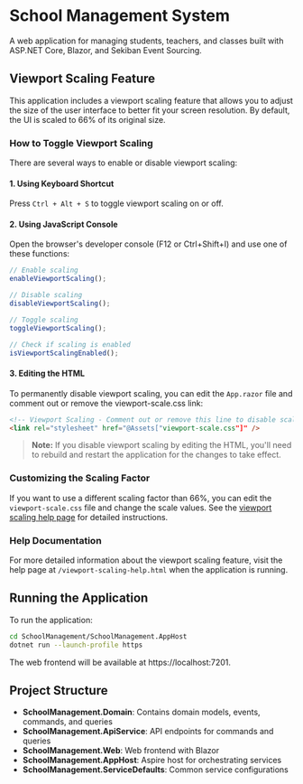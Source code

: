 # School Management System

A web application for managing students, teachers, and classes built with ASP.NET Core, Blazor, and Sekiban Event Sourcing.

## Viewport Scaling Feature

This application includes a viewport scaling feature that allows you to adjust the size of the user interface to better fit your screen resolution. By default, the UI is scaled to 66% of its original size.

### How to Toggle Viewport Scaling

There are several ways to enable or disable viewport scaling:

#### 1. Using Keyboard Shortcut

Press `Ctrl + Alt + S` to toggle viewport scaling on or off.

#### 2. Using JavaScript Console

Open the browser's developer console (F12 or Ctrl+Shift+I) and use one of these functions:

```javascript
// Enable scaling
enableViewportScaling();

// Disable scaling
disableViewportScaling();

// Toggle scaling
toggleViewportScaling();

// Check if scaling is enabled
isViewportScalingEnabled();
```

#### 3. Editing the HTML

To permanently disable viewport scaling, you can edit the `App.razor` file and comment out or remove the viewport-scale.css link:

```html
<!-- Viewport Scaling - Comment out or remove this line to disable scaling -->
<link rel="stylesheet" href="@Assets["viewport-scale.css"]" />
```

> **Note:** If you disable viewport scaling by editing the HTML, you'll need to rebuild and restart the application for the changes to take effect.

### Customizing the Scaling Factor

If you want to use a different scaling factor than 66%, you can edit the `viewport-scale.css` file and change the scale values. See the [viewport scaling help page](SchoolManagement.Web/wwwroot/viewport-scaling-help.html) for detailed instructions.

### Help Documentation

For more detailed information about the viewport scaling feature, visit the help page at `/viewport-scaling-help.html` when the application is running.

## Running the Application

To run the application:

```bash
cd SchoolManagement/SchoolManagement.AppHost
dotnet run --launch-profile https
```

The web frontend will be available at https://localhost:7201.

## Project Structure

- **SchoolManagement.Domain**: Contains domain models, events, commands, and queries
- **SchoolManagement.ApiService**: API endpoints for commands and queries
- **SchoolManagement.Web**: Web frontend with Blazor
- **SchoolManagement.AppHost**: Aspire host for orchestrating services
- **SchoolManagement.ServiceDefaults**: Common service configurations
